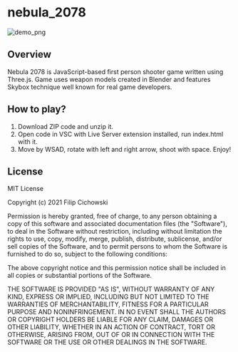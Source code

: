 # nebula_2078

![demo_png](https://user-images.githubusercontent.com/58987436/116813197-ec983c80-ab52-11eb-8dc0-acc3b06358c2.PNG)

## Overview

Nebula 2078 is JavaScript-based first person shooter game written using Three.js. Game uses weapon models created in Blender and features Skybox technique well known for real game developers.

## How to play?

1. Download ZIP code and unzip it.
2. Open code in VSC with Live Server extension installed, run index.html with it.
3. Move by WSAD, rotate with left and right arrow, shoot with space. Enjoy!

## License

MIT License

Copyright (c) 2021 Filip Cichowski

Permission is hereby granted, free of charge, to any person obtaining a copy
of this software and associated documentation files (the "Software"), to deal
in the Software without restriction, including without limitation the rights
to use, copy, modify, merge, publish, distribute, sublicense, and/or sell
copies of the Software, and to permit persons to whom the Software is
furnished to do so, subject to the following conditions:

The above copyright notice and this permission notice shall be included in all
copies or substantial portions of the Software.

THE SOFTWARE IS PROVIDED "AS IS", WITHOUT WARRANTY OF ANY KIND, EXPRESS OR
IMPLIED, INCLUDING BUT NOT LIMITED TO THE WARRANTIES OF MERCHANTABILITY,
FITNESS FOR A PARTICULAR PURPOSE AND NONINFRINGEMENT. IN NO EVENT SHALL THE
AUTHORS OR COPYRIGHT HOLDERS BE LIABLE FOR ANY CLAIM, DAMAGES OR OTHER
LIABILITY, WHETHER IN AN ACTION OF CONTRACT, TORT OR OTHERWISE, ARISING FROM,
OUT OF OR IN CONNECTION WITH THE SOFTWARE OR THE USE OR OTHER DEALINGS IN THE
SOFTWARE.
